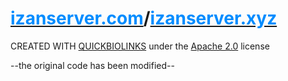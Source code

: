  <h1><a target="_blank" href="https://izanserver.com"><span style="color:rgb(0, 140, 255)">izanserver.com</span></a>/<a target="_blank" href="https://izanserver.xyz"><span style="color:rgb(0, 140, 255)">izanserver.xyz</span></a></h1>

CREATED WITH <a href="https://github.com/mackenly/quickbiolinks/tree/master">QUICKBIOLINKS</a>
under the <a href="http://www.apache.org/licenses/LICENSE-2.0">Apache 2.0</a> license

--the original code has been modified--
